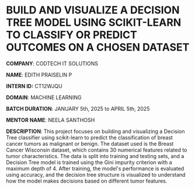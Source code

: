# BUILD AND VISUALIZE A DECISION TREE MODEL USING SCIKIT-LEARN TO CLASSIFY OR PREDICT OUTCOMES ON A CHOSEN DATASET

**COMPANY**: CODTECH IT SOLUTIONS

**NAME**: EDITH PRAISELIN P

**INTERN ID:** CT12WJQU

**DOMAIN**: MACHINE LEARNING

**BATCH DURATION**: JANUARY 5th, 2025 to APRIL 5th, 2025

**MENTOR NAME**: NEELA SANTHOSH

**DESCRIPTION**: This project focuses on building and visualizing a Decision Tree classifier using scikit-learn to predict the classification of breast cancer tumors as malignant or benign. The dataset used is the Breast Cancer Wisconsin dataset, which contains 30 numerical features related to tumor characteristics. The data is split into training and testing sets, and a Decision Tree model is trained using the Gini impurity criterion with a maximum depth of 4. After training, the model's performance is evaluated using accuracy, and the decision tree structure is visualized to understand how the model makes decisions based on different tumor features.
